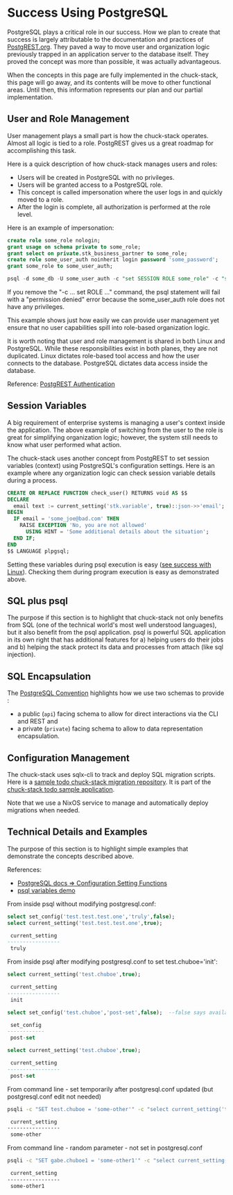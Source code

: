 # Success Using PostgreSQL

PostgreSQL plays a critical role in our success. How we plan to create that success is largely attributable to the documentation and practices of [PostgREST.org](./tool-postgrest.md). They paved a way to move user and organization logic previously trapped in an application server to the database itself. They proved the concept was more than possible, it was actually advantageous. 

When the concepts in this page are fully implemented in the chuck-stack, this page will go away, and its contents will be move to other functional areas. Until then, this information represents our plan and our partial implementation.

## User and Role Management

User management plays a small part is how the chuck-stack operates. Almost all logic is tied to a role. PostgREST gives us a great roadmap for accomplishing this task.

Here is a quick description of how chuck-stack manages users and roles:

- Users will be created in PostgreSQL with no privileges. 
- Users will be granted access to a PostgreSQL role.
- This concept is called impersonation where the user logs in and quickly moved to a role.
- After the login is complete, all authorization is performed at the role level.

Here is an example of impersonation:
```sql
create role some_role nologin;
grant usage on schema private to some_role;
grant select on private.stk_business_partner to some_role;
create role some_user_auth noinherit login password 'some_password';
grant some_role to some_user_auth;

psql -d some_db -U some_user_auth -c "set SESSION ROLE some_role" -c "select * from adempiere.c_bpartner limit 1"
```

If you remove the "-c ... set ROLE ..." command, the psql statement will fail with a "permission denied" error because the some_user_auth role does not have any privileges.

This example shows just how easily we can provide user management yet ensure that no user capabilities spill into role-based organization logic.

<!-- the following is duplicated in multiple places including success-postgresql -->
It is worth noting that user and role management is shared in both Linux and PostgreSQL. While these responsibilities exist in both planes, they are not duplicated. Linux dictates role-based tool access and how the user connects to the database. PostgreSQL dictates data access inside the database.

Reference: [PostgREST Authentication](https://docs.postgrest.org/en/v12/references/auth.html)

## Session Variables

A big requirement of enterprise systems is managing a user's context inside the application. The above example of switching from the user to the role is great for simplifying organization logic; however, the system still needs to know what user performed what action.

The chuck-stack uses another concept from PostgREST to set session variables (context) using PostgreSQL's configuration settings. Here is an example where any organization logic can check session variable details during a process.

```sql
CREATE OR REPLACE FUNCTION check_user() RETURNS void AS $$
DECLARE
  email text := current_setting('stk.variable', true)::json->>'email';
BEGIN
  IF email = 'some_joe@bad.com' THEN
    RAISE EXCEPTION 'No, you are not allowed'
      USING HINT = 'Some additional details about the situation';
  END IF;
END
$$ LANGUAGE plpgsql;
```

Setting these variables during psql execution is easy ([see success with Linux](./success-linux.md)). Checking them during program execution is easy as demonstrated above.

## SQL plus psql

The purpose if this section is to highlight that chuck-stack not only benefits from SQL (one of the technical world's most well understood languages), but it also benefit from the psql application. psql is powerful SQL application in its own right that has additional features for a) helping users do their jobs and b) helping the stack protect its data and processes from attach (like sql injection).

## SQL Encapsulation

The [PostgreSQL Convention](./postgres-conventions.md#schema) highlights how we use two schemas to provide :

- a public (`api`) facing schema to allow for direct interactions via the CLI and REST and
- a private (`private`) facing schema to allow to data representation encapsulation. 

## Configuration Management

The chuck-stack uses sqlx-cli to track and deploy SQL migration scripts. Here is a [sample todo chuck-stack migration repository](https://github.com/chuckstack/stk-app-sql/tree/main). It is part of the [chuck-stack todo sample application](https://github.com/chuckstack/chuck-stack-nix/blob/main/nixos/stk-todo-app.nix).

Note that we use a NixOS service to manage and automatically deploy migrations when needed.

## Technical Details and Examples

The purpose of this section is to highlight simple examples that demonstrate the concepts described above.

References:

- [PostgreSQL docs => Configuration Setting Functions](https://www.postgresql.org/docs/current/functions-admin.html#FUNCTIONS-ADMIN-SET)
- [psql variables demo](https://www.depesz.com/2023/05/28/variables-in-psql-how-to-use-them/)

From inside psql without modifying postgresql.conf:

```sql
select set_config('test.test.test.one','truly',false);
select current_setting('test.test.test.one',true);

 current_setting
-----------------
 truly
```
From inside psql after modifying postgresql.conf to set test.chuboe='init':

```sql
select current_setting('test.chuboe',true);

 current_setting
-----------------
 init
```

```sql
select set_config('test.chuboe','post-set',false);  --false says available outside of trx but only in session  --true says only in trx

 set_config
------------
 post-set
```

```sql
select current_setting('test.chuboe',true);

 current_setting
-----------------
 post-set
```

From command line - set temporarily after postgresql.conf updated (but postgresql.conf edit not needed)

```bash
psqli -c "SET test.chuboe = 'some-other'" -c "select current_setting('test.chuboe',true)"

 current_setting
-----------------
 some-other
```

From command line - random parameter - not set in postgresql.conf

```bash
psqli -c "SET gabe.chuboe1 = 'some-other1'" -c "select current_setting('gabe.chuboe1',true)"

 current_setting
-----------------
 some-other1
```
